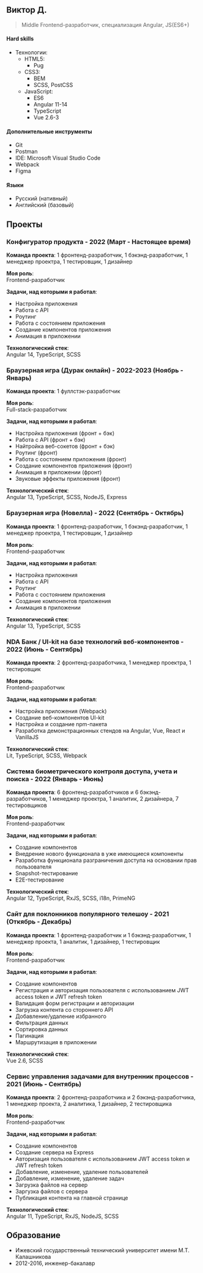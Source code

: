 ## Виктор Д.
> Middle Frontend-разработчик, специализация Angular, JS(ES6+)

#### Hard skills
- Технологии:
    - HTML5:
        - Pug
    - CSS3:
        - BEM
        - SCSS, PostCSS
    - JavaScript:
        - ES6
        - Angular 11-14
        - TypeScript
        - Vue 2.6-3

#### Дополнительные инструменты
- Git
- Postman
- IDE: Microsoft Visual Studio Code
- Webpack
- Figma

#### Языки
- Русский (нативный)
- Английский (базовый)

## Проекты

### Конфигуратор продукта - 2022 (Март - Настоящее время)

**Команда проекта**:
1 фронтенд-разработчик, 1 бэкэнд-разработчик, 1 менеджер проектра, 1 тестировщик, 1 дизайнер

**Моя роль**:  
Frontend-разработчик 

**Задачи, над которыми я работал**:  
- Настройка приложения
- Работа с API
- Роутинг
- Работа с состоянием приложения
- Создание компонентов приложения
- Анимация в приложении

**Технологический стек**:  
Angular 14, TypeScript, SCSS

### Браузерная игра (Дурак онлайн) - 2022-2023 (Ноябрь - Январь)

**Команда проекта**:
1 фуллстэк-разработчик

**Моя роль**:  
Full-stack-разработчик 

**Задачи, над которыми я работал**:  
- Настройка приложения (фронт + бэк)
- Работа с API (фронт + бэк)
- Найтройка веб-сокетов (фронт + бэк)
- Роутинг (фронт)
- Работа с состоянием приложения (фронт)
- Создание компонентов приложения (фронт)
- Анимация в приложении (фронт)
- Звуковые эффекты приложения (фронт)

**Технологический стек**:  
Angular 13, TypeScript, SCSS, NodeJS, Express

### Браузерная игра (Новелла) - 2022 (Сентябрь - Октябрь)

**Команда проекта**:
1 фронтенд-разработчик, 1 бэкэнд-разработчик, 1 менеджер проектра, 1 тестировщик, 1 дизайнер

**Моя роль**:  
Frontend-разработчик 

**Задачи, над которыми я работал**:  
- Настройка приложения
- Работа с API
- Роутинг
- Работа с состоянием приложения
- Создание компонентов приложения
- Анимация в приложении

**Технологический стек**:  
Angular 13, TypeScript, SCSS

### NDA Банк / UI-kit на базе технологий веб-компонентов - 2022 (Июнь - Сентябрь)

**Команда проекта**:
2 фронтенд-разработчика, 1 менеджер проектра, 1 тестировщик

**Моя роль**:  
Frontend-разработчик 

**Задачи, над которыми я работал**:  
- Настройка приложения (Webpack)
- Создание веб-компонентов UI-kit
- Настройка и создание npm-пакета
- Разработка демонстрационных стендов на Angular, Vue, React и VanillaJS

**Технологический стек**:  
Lit, TypeScript, SCSS, Webpack

### Система биометрического контроля доступа, учета и поиска - 2022 (Январь - Июнь)

**Команда проекта**:
6 фронтенд-разработчиков и 6 бэкэнд-разработчиков, 1 менеджер проектра, 1 аналитик, 2 дизайнера, 7 тестировщиков

**Моя роль**:  
Frontend-разработчик 

**Задачи, над которыми я работал**:  
- Создание компонентов
- Внедрение нового функционала в уже имеющиеся компоненты
- Разработка функционала разграничения доступа на основании прав пользователя
- Snapshot-тестирование
- E2E-тестирование

**Технологический стек**:  
Angular 12, TypeScript, RxJS, SCSS, i18n, PrimeNG

### Сайт для поклонников популярного телешоу - 2021 (Откябрь - Декабрь)

**Команда проекта**:
1 фронтенд-разработчик и 1 бэкэнд-разработчик, 1 менеджер проекта, 1 аналитик, 1 дизайнер, 1 тестировщик

**Моя роль**:  
Frontend-разработчик 

**Задачи, над которыми я работал**:  
- Создание компонентов
- Регистрация и авторизация пользователя с использованием JWT access token и JWT refresh token
- Валидация форм регистрации и авторизации
- Загрузка контента со стороннего API
- Добавление/удаление избранного
- Фильтрация данных
- Сортировка данных
- Пагинация
- Маршрутизация в приложении

**Технологический стек**:  
Vue 2.6, SCSS

### Сервис управления задачами для внутренник процессов - 2021 (Июнь - Сентябрь)

**Команда проекта**:
2 фронтенд-разработчика и 2 бэкэнд-разработчика, 1 менеджер проекта, 2 аналитика, 1 дизайнер, 2 тестировщика

**Моя роль**:  
Frontend-разработчик 

**Задачи, над которыми я работал**:  
- Создание компонентов
- Создание сервера на Express
- Авторизация пользователя с использованием JWT access token и JWT refresh token
- Добавление, изменение, удаление пользователей
- Добавление, изменение, удаление задач
- Загрузка файлов на сервер
- Заргузка файлов с сервера
- Публикация контента на главной странице

**Технологический стек**:  
Angular 11, TypeScript, RxJS, NodeJS, SCSS

## Образование 
- Ижевский государственный технический университет имени М.Т. Калашникова
- 2012-2016, инженер-бакалавр
